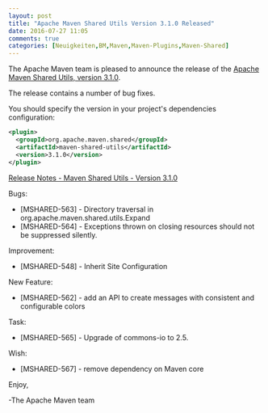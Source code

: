 ```yaml
---
layout: post
title: "Apache Maven Shared Utils Version 3.1.0 Released"
date: 2016-07-27 11:05
comments: true
categories: [Neuigkeiten,BM,Maven,Maven-Plugins,Maven-Shared]
---
```

The Apache Maven team is pleased to announce the release of the [Apache
Maven Shared Utils, version 3.1.0](https://maven.apache.org/shared/maven-shared-utils/).

The release contains a number of bug fixes.

You should specify the version in your project's dependencies configuration:

``` xml
<plugin>
  <groupId>org.apache.maven.shared</groupId>
  <artifactId>maven-shared-utils</artifactId>
  <version>3.1.0</version>
</plugin>
```

<!-- more -->

[Release Notes - Maven Shared Utils - Version 3.1.0](https://issues.apache.org/jira/secure/ReleaseNote.jspa?projectId=12317922&version=12335944)


Bugs:

 * [MSHARED-563] - Directory traversal in org.apache.maven.shared.utils.Expand
 * [MSHARED-564] - Exceptions thrown on closing resources should not be suppressed silently.

Improvement:

 * [MSHARED-548] - Inherit Site Configuration

New Feature:

 * [MSHARED-562] - add an API to create messages with consistent and configurable colors

Task:

 * [MSHARED-565] - Upgrade of commons-io to 2.5.

Wish:

 * [MSHARED-567] - remove dependency on Maven core

Enjoy,

-The Apache Maven team

